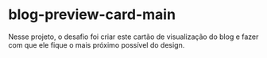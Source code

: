 # blog-preview-card-main
Nesse projeto, o desafio foi criar este cartão de visualização do blog e fazer com que ele fique o mais próximo possível do design.
